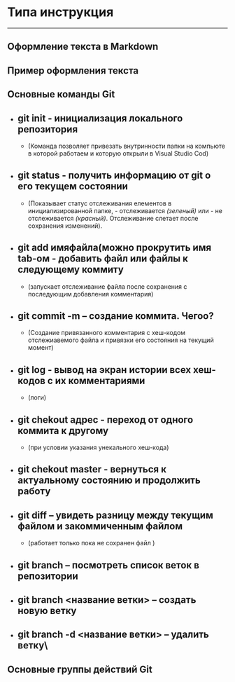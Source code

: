 # **Типа инструкция** 
-------

## **Оформление текста в Markdown**

## **Пример оформления текста**

## **Основные команды Git**

 *  ## **git init** -  инициализация локального репозитория
      * (Команда позволяет привезать внутринности папки на компьюте в которой работаем и которую открыли в Visual Studio Cod)
 *  ## **git status** - получить информацию от git о его текущем состоянии
      * (Показывает статус отслеживания елементов в инициализированной папке, - отслеживается _(зеленый)_ или - не отслеживается _(красный)_. Отслеживание слетает после сохранения изменений).
 *  ## **git add имяфайла(можно прокрутить имя tab-ом**  - добавить файл или файлы к следующему коммиту
      * (запускает отслеживание файла после сохранения с последующим добавления комментария)
 * ## **git commit -m** – создание коммита. **Чегоо?**
      * (Создание привязанного комментария с хеш-кодом отслежиавемого файла и привязки его состояния на текущий момент)
 * ## **git log** - вывод на экран истории всех хеш-кодов с их комментариями 
      * (логи)
 * ## **git chekout адрес** - переход от одного коммита к другому
      * (при условии указания унекального хеш-кода)
 * ## **git chekout master** - вернуться к актуальному состоянию и продолжить работу
 * ## **git diff** – увидеть разницу между текущим файлом и закоммиченным файлом
      * (работает только пока не сохранен файл )
 * ## **git branch** – посмотреть список веток в репозитории
 * ## **git branch <название ветки>** – создать новую ветку
 * ## **git branch -d <название ветки>** – удалить ветку\

## **Основные группы действий Git**
